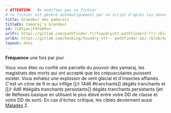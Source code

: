 ```yaml
---
# ATTENTION : Ne modifiez pas ce fichier
# Ce fichier est généré automatiquement par un script d'après les données du module Foundry VTT officiel et de sa traduction
title: Grandeur des yamarajs
titleEn: Yamaraj's Grandeur
id: 7iB1yacjF9fG6Rvn
urlFr: https://gitlab.com/pathfinder-fr/foundryvtt-pathfinder2-fr/-/blob/master/data/feats/7iB1yacjF9fG6Rvn.htm
urlEn: https://gitlab.com/hooking/foundry-vtt---pathfinder-2e/-/blob/master/packs/data/feats.db/yamaraj-s-grandeur.json
layout: dons
---
```

**Fréquence** une fois par jour

Vous vous êtes vu confié une parcelle du pouvoir des yamaraj, les magistrats des morts qui ont accepté que les crépusculaires puissent exister. Vous exhalez une explosion de vent glacial et d'insectes affamés. C'est un cône de 9 m qui inflige [[/r 14d6 #tranchants]] dégâts tranchants et [[/r 4d6 #dégâts tranchants persistants]] dégâts tranchants persistants (jet de Réflexes basique en utilisant le plus élevé entre votre DD de classe et votre DD de sort). En cas d'échec critique, les cibles deviennent aussi [Malades](../conditions/malade.md) 2.
